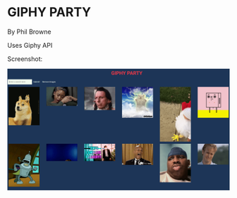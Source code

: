 # GIPHY PARTY

By Phil Browne

Uses Giphy API

Screenshot:

![](https://github.com/philipbrowne/giphy-party/blob/main/giphy-screenshot.png?raw=true)
